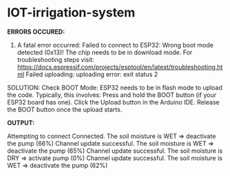 # IOT-irrigation-system

**ERRORS OCCURED:**
  1.  A fatal error occurred: Failed to connect to ESP32: Wrong boot mode detected (0x13)! The chip needs to be in download mode.
      For troubleshooting steps visit: https://docs.espressif.com/projects/esptool/en/latest/troubleshooting.html
      Failed uploading: uploading error: exit status 2

SOLUTION:
    Check BOOT Mode:
    ESP32 needs to be in flash mode to upload the code. Typically, this involves:
    Press and hold the BOOT button (if your ESP32 board has one).
    Click the Upload button in the Arduino IDE.
    Release the BOOT button once the upload starts.

**OUTPUT:**

Attempting to connect
Connected.
The soil moisture is WET => deactivate the pump (66%)
Channel update successful.
The soil moisture is WET => deactivate the pump (65%)
Channel update successful.
The soil moisture is DRY => activate pump (0%)
Channel update successful.
The soil moisture is WET => deactivate the pump (62%)
